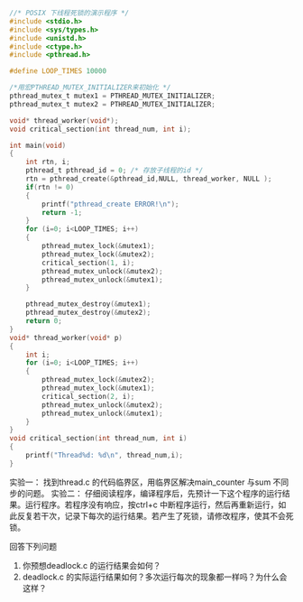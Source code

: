 ```c
//* POSIX 下线程死锁的演示程序 */ 
#include <stdio.h> 
#include <sys/types.h>
#include <unistd.h> 
#include <ctype.h>
#include <pthread.h> 

#define LOOP_TIMES 10000 

/*用宏PTHREAD_MUTEX_INITIALIZER来初始化 */
pthread_mutex_t mutex1 = PTHREAD_MUTEX_INITIALIZER;
pthread_mutex_t mutex2 = PTHREAD_MUTEX_INITIALIZER;

void* thread_worker(void*);
void critical_section(int thread_num, int i); 

int main(void) 
{     
    int rtn, i;     
    pthread_t pthread_id = 0; /* 存放子线程的id */ 
    rtn = pthread_create(&pthread_id,NULL, thread_worker, NULL ); 
    if(rtn != 0)
    {            
        printf("pthread_create ERROR!\n"); 
        return -1; 
    } 
    for (i=0; i<LOOP_TIMES; i++) 
    { 
        pthread_mutex_lock(&mutex1);
        pthread_mutex_lock(&mutex2); 
        critical_section(1, i); 
        pthread_mutex_unlock(&mutex2);
        pthread_mutex_unlock(&mutex1);
    } 

    pthread_mutex_destroy(&mutex1); 
    pthread_mutex_destroy(&mutex2); 
    return 0;
} 
void* thread_worker(void* p) 
{ 
    int i; 
    for (i=0; i<LOOP_TIMES; i++)
    { 
        pthread_mutex_lock(&mutex2);
        pthread_mutex_lock(&mutex1); 
        critical_section(2, i); 
        pthread_mutex_unlock(&mutex2);
        pthread_mutex_unlock(&mutex1);
    }
} 
void critical_section(int thread_num, int i) 
{ 
    printf("Thread%d: %d\n", thread_num,i);
}

```

实验一：
找到thread.c 的代码临界区，用临界区解决main_counter 与sum 不同步的问题。
实验二：
    仔细阅读程序，编译程序后，先预计一下这个程序的运行结果。运行程序。若程序没有响应，按ctrl+c 中断程序运行，然后再重新运行，如此反复若干次，记录下每次的运行结果。若产生了死锁，请修改程序，使其不会死锁。

回答下列问题
1. 你预想deadlock.c 的运行结果会如何？
2. deadlock.c 的实际运行结果如何？多次运行每次的现象都一样吗？为什么会这样？

